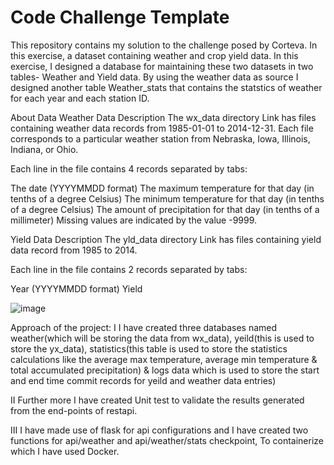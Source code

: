 # Code Challenge Template
This repository contains my solution to the challenge posed by Corteva. In this exercise, a dataset containing weather and crop yield data. In this exercise, I designed a database for maintaining these two datasets in two tables- Weather and Yield data. By using the weather data as source I designed another table Weather_stats that contains the statstics of weather for each year and each station ID.

About Data
Weather Data Description
The wx_data directory Link has files containing weather data records from 1985-01-01 to 2014-12-31. Each file corresponds to a particular weather station from Nebraska, Iowa, Illinois, Indiana, or Ohio.

Each line in the file contains 4 records separated by tabs:

The date (YYYYMMDD format)
The maximum temperature for that day (in tenths of a degree Celsius)
The minimum temperature for that day (in tenths of a degree Celsius)
The amount of precipitation for that day (in tenths of a millimeter)
Missing values are indicated by the value -9999.

Yield Data Description
The yld_data directory Link has files containing yield data record from 1985 to 2014.

Each line in the file contains 2 records separated by tabs:

Year (YYYYMMDD format)
Yield

![image](https://user-images.githubusercontent.com/78924701/229616490-b70bd546-5177-41ac-931a-aa668e3d9eb5.png)


Approach of the project:
I I have created three databases named weather(which will be storing the data from wx_data), yeild(this is used to store the yx_data), statistics(this table is used to store the statistics calculations like the average max temperature, average min temperature & total accumulated precipitation) & logs data which is used to store the 
start and end time commit records for yeild and weather data entries)

II Further more I have created Unit test to validate the results generated from the end-points of restapi.

III I have made use of flask for api configurations and I have created two functions for api/weather and api/weather/stats checkpoint, To containerize which I have used Docker.
